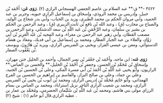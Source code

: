 ٣٤٢٢ -** ق:** عبد السلام بن عاصم الجعفي الهسنجاني الرازي (٢) .**رَوَى عَن:** أَحْمَد بْن حنبل، وإدريس بن محمد الروذي، وإسحاق بن إسماعيل الرازي حبويه، وجرير بن عبد الحميد، وأبي مروان الحكم بن محمد الطبري، وزيد بن الحباب، وأبي بدر شجاع بن الوليد، والصباح بن محارب (ق) ، وعبد الله بْن نافع بْن ثابت الزبيري (ق) ، وعبد الرحمن بن الحكم بن بشير بن سلمان، وعبد الرَّحْمَنِ بْن عَبد اللَّهِ بْن سعد الدشتكي، وعبد الرحمن بن مصعب القطان، وأبي زهير عبد الرحمن بن مغراء، وعبد المجيد بْن عَبْد الْعَزِيزِ بْن أَبِي رَوَّادٍ، والعلاء بن عبد الجبار العطار، ومحمد بن إسماعيل بن أَبي فديك، ومعاذ بن هشام الدستوائي، ومعن بن عيسى القزاز، ويحيى بن الضريس الرازي، ويزيد بْن هَارُونَ، ويوسف بْن يَعْقُوب الصفار.

**رَوَى عَنه:** ابن ماجه، وأَحْمَد بْن جَعْفَر بْن نصر الجمال، وأحمد بن الخليل ختن مهران، وإسحاق بْن مُحَمَّدِ بْنِ الحسن، وجعفر بْن أَحْمَدَ بْنِ الخليل،** والحسن بن العباس:** الرازيون، وأَبُو يحيى عَبد اللَّهِ بْن أَحْمَدَ بْن أَبي مسرة المكي، وعلي بْن الحسين بْن الجنيد، وعلي بن حماد، وعلي بن صالح البزاز، والقاسم بن إبراهيم بن الحسين بن الفرج الهمذاني، وأَبُو حَاتِم مُحَمَّد بْن إدريس الرازي، ومحمد بْن أيوب بْن يحيى بْن الضريس الرازي، ومحمد بن شعيب الرازي التاجر نزيل استراباذ، ومحمد بن العباس بن بسام الرزاي مولى بني هاشم، ومحمد بْن عَبد اللَّهِ بْن سُلَيْمان الحضرمي، ومُحَمَّد بن عمار بن عطية الرازي.قال أبو حاتم (١) : شيخ (٢) .